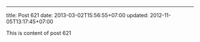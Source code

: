 ---
title: Post 621
date: 2013-03-02T15:56:55+07:00
updated: 2012-11-05T13:17:45+07:00

This is content of post 621